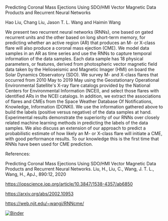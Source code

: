 Predicting Coronal Mass Ejections Using SDO/HMI Vector Magnetic Data Products and Recurrent Neural Networks

Hao Liu, Chang Liu, Jason T. L. Wang and Haimin Wang

We present two recurrent neural networks (RNNs), one based on gated recurrent units and the other based on long short-term memory, for predicting whether an active region (AR) that produces an M- or X-class flare will also produce a coronal mass ejection (CME). We model data samples in an AR as time series and use the RNNs to capture temporal information of the data samples. Each data sample has 18 physical parameters, or features, derived from photospheric vector magnetic field data taken by the Helioseismic and Magnetic Imager (HMI) on board the Solar Dynamics Observatory (SDO). We survey M- and X-class flares that occurred from 2010 May to 2019 May using the Geostationary Operational Environmental Satellite's X-ray flare catalogs provided by the National Centers for Environmental Information (NCEI), and select those flares with identified ARs in the NCEI catalogs. In addition, we extract the associations of flares and CMEs from the Space Weather Database Of Notifications, Knowledge, Information (DONKI). We use the information gathered above to build the labels (positive versus negative) of the data samples at hand. Experimental results demonstrate the superiority of our RNNs over closely related machine learning methods in predicting the labels of the data samples. We also discuss an extension of our approach to predict a probabilistic estimate of how likely an M- or X-class flare will initiate a CME, with good performance results. To our knowledge this is the first time that RNNs have been used for CME prediction.

References:

Predicting Coronal Mass Ejections Using SDO/HMI Vector Magnetic Data Products and Recurrent Neural Networks. Liu, H., Liu, C., Wang, J. T. L., Wang, H., ApJ., 890:12, 2020  

https://iopscience.iop.org/article/10.3847/1538-4357/ab6850

https://arxiv.org/abs/2002.10953

https://web.njit.edu/~wangj/RNNcme/

[![Binder](https://mybinder.org/badge_logo.svg)](https://mybinder.org/v2/gh/HyShai/RNN-CME-prediction/binder)
